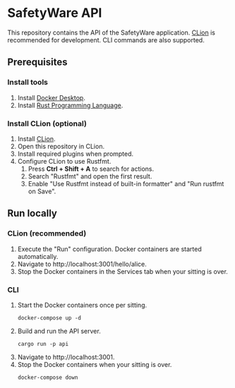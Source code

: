 # SafetyWare API

This repository contains the API of the SafetyWare application. [CLion](https://www.jetbrains.com/clion/) is recommended
for development. CLI commands are also supported.

## Prerequisites

### Install tools

1. Install [Docker Desktop](https://www.docker.com/products/docker-desktop).
2. Install [Rust Programming Language](https://www.rust-lang.org/).

### Install CLion (optional)

1. Install [CLion](https://www.jetbrains.com/clion/).
2. Open this repository in CLion.
3. Install required plugins when prompted.
4. Configure CLion to use Rustfmt.
    1. Press **Ctrl + Shift + A** to search for actions.
    2. Search "Rustfmt" and open the first result.
    3. Enable "Use Rustfmt instead of built-in formatter" and "Run rustfmt on Save".

## Run locally

### CLion (recommended)

1. Execute the "Run" configuration. Docker containers are started automatically.
2. Navigate to http://localhost:3001/hello/alice.
3. Stop the Docker containers in the Services tab when your sitting is over.

### CLI

1. Start the Docker containers once per sitting.
   ```
   docker-compose up -d
   ```
2. Build and run the API server.
   ```
   cargo run -p api
   ```
3. Navigate to http://localhost:3001.
4. Stop the Docker containers when your sitting is over.
   ```
   docker-compose down
   ```
